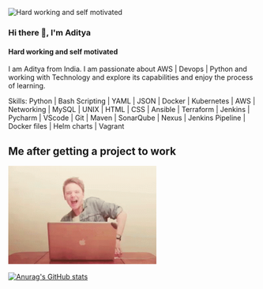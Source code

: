 ![Hard working and self motivated]([https://media.licdn.com/dms/image/D5603AQHawlJg9wcAvA/profile-displayphoto-shrink_200_200/0/1699963265778?e=1722470400&v=beta&t=_i4N22GWWgztYAPzwOdIh9VqA4JXsKwJ2UUmQ97ykyY](https://www.google.com/imgres?q=hardworking%20images%20geek&imgurl=https%3A%2F%2Fcdn.vectorstock.com%2Fi%2F500p%2F42%2F77%2Fcool-geek-logo-template-vector-2104277.jpg&imgrefurl=https%3A%2F%2Fwww.vectorstock.com%2Froyalty-free-vectors%2Fhard-working-student-vectors&docid=ceN4U9-XVe-CyM&tbnid=BIppGiaO3AyWEM&vet=12ahUKEwinkoqZ9I2IAxUpa0EAHQ1FEa4QM3oECG4QAA..i&w=475&h=500&hcb=2&ved=2ahUKEwinkoqZ9I2IAxUpa0EAHQ1FEa4QM3oECG4QAA))

### Hi there 👋, I'm Aditya
#### Hard working and self motivated

I am Aditya from India. I am passionate about AWS | Devops | Python and working with Technology and explore its capabilities and enjoy the process of learning.


Skills: Python | Bash Scripting | YAML | JSON | Docker | Kubernetes | AWS | Networking | MySQL | UNIX | HTML | CSS |  Ansible | Terraform | Jenkins | Pycharm | VScode | Git | Maven | SonarQube | Nexus | Jenkins Pipeline | Docker files | Helm charts | Vagrant

## Me after getting a project to work
<img src="https://github.com/ADITYA1234556/ADITYA1234556/blob/main/dance-excited.gif" width = 300 />


[![Anurag's GitHub stats](https://github-readme-stats.vercel.app/api?username=ADITYA1234556)](https://github.com/anuraghazra/github-readme-stats)


<!--
**ADITYA1234556/ADITYA1234556** is a ✨ _special_ ✨ repository because its `README.md` (this file) appears on your GitHub profile.

Here are some ideas to get you started:

- 🔭 I’m currently working on ...
- 🌱 I’m currently learning ...
- 👯 I’m looking to collaborate on ...
- 🤔 I’m looking for help with ...
- 💬 Ask me about ...
- 📫 How to reach me: ...
- 😄 Pronouns: ...
- ⚡ Fun fact: ...
-->

